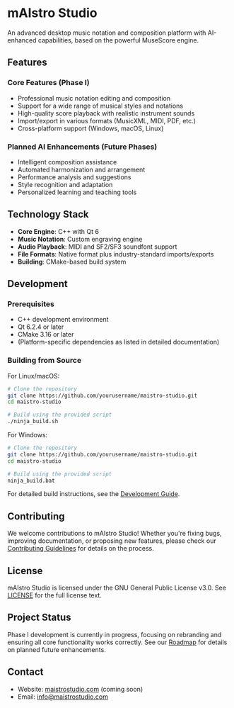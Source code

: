 # mAIstro Studio

An advanced desktop music notation and composition platform with AI-enhanced capabilities, based on the powerful MuseScore engine.

## Features

### Core Features (Phase I)
- Professional music notation editing and composition
- Support for a wide range of musical styles and notations
- High-quality score playback with realistic instrument sounds
- Import/export in various formats (MusicXML, MIDI, PDF, etc.)
- Cross-platform support (Windows, macOS, Linux)

### Planned AI Enhancements (Future Phases)
- Intelligent composition assistance
- Automated harmonization and arrangement
- Performance analysis and suggestions
- Style recognition and adaptation
- Personalized learning and teaching tools

## Technology Stack

- **Core Engine**: C++ with Qt 6
- **Music Notation**: Custom engraving engine
- **Audio Playback**: MIDI and SF2/SF3 soundfont support
- **File Formats**: Native format plus industry-standard imports/exports
- **Building**: CMake-based build system

## Development

### Prerequisites

- C++ development environment
- Qt 6.2.4 or later
- CMake 3.16 or later
- (Platform-specific dependencies as listed in detailed documentation)

### Building from Source

For Linux/macOS:
```bash
# Clone the repository
git clone https://github.com/yourusername/maistro-studio.git
cd maistro-studio

# Build using the provided script
./ninja_build.sh
```

For Windows:
```bash
# Clone the repository
git clone https://github.com/yourusername/maistro-studio.git
cd maistro-studio

# Build using the provided script
ninja_build.bat
```

For detailed build instructions, see the [Development Guide](docs/development.md).

## Contributing

We welcome contributions to mAIstro Studio! Whether you're fixing bugs, improving documentation, or proposing new features, please check our [Contributing Guidelines](CONTRIBUTING.md) for details on the process.

## License

mAIstro Studio is licensed under the GNU General Public License v3.0. See [LICENSE](LICENSE) for the full license text.

## Project Status

Phase I development is currently in progress, focusing on rebranding and ensuring all core functionality works correctly. See our [Roadmap](ROADMAP.md) for details on planned future enhancements.

## Contact

- Website: [maistrostudio.com](https://maistrostudio.com) (coming soon)
- Email: info@maistrostudio.com